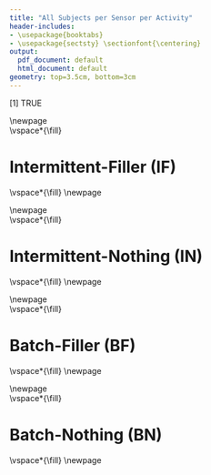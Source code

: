 ```yaml
---
title: "All Subjects per Sensor per Activity"
header-includes:
- \usepackage{booktabs}
- \usepackage{sectsty} \sectionfont{\centering}
output:
  pdf_document: default
  html_document: default
geometry: top=3.5cm, bottom=3cm
---
```


[1] TRUE



\newpage  
\vspace*{\fill} 
# Intermittent-Filler (IF) 
\vspace*{\fill} 
\newpage  


\newpage  
\vspace*{\fill} 
# Intermittent-Nothing (IN) 
\vspace*{\fill} 
\newpage  


\newpage  
\vspace*{\fill} 
# Batch-Filler (BF) 
\vspace*{\fill} 
\newpage  


\newpage  
\vspace*{\fill} 
# Batch-Nothing (BN) 
\vspace*{\fill} 
\newpage  





